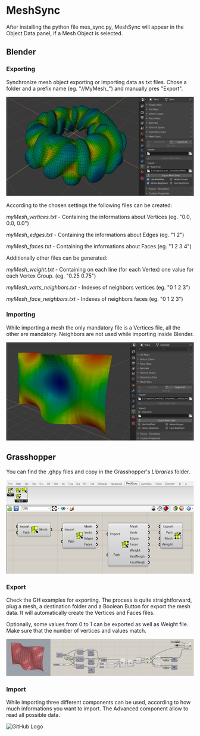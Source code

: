 # MeshSync

After installing the python file mes_sync.py, MeshSync will appear in the Object Data panel, if a Mesh Object is selected. 

## Blender

### Exporting
Synchronize mesh object exporting or importing data as txt files. Chose a folder and a prefix name (eg. "//MyMesh_") and manually pres "Export".

![GitHub Logo](/Blender_Export.jpg)

According to the chosen settings the following files can be created:


*myMesh_vertices.txt* - Containing the informations about Vertices (eg. "0.0, 0.0, 0.0")


*myMesh_edges.txt* - Containing the informations about Edges (eg. "1 2")


*myMesh_faces.txt* - Containing the informations about Faces (eg. "1 2 3 4")



Additionally other files can be generated:


*myMesh_weight.txt* - Containing on each line (for each Vertex) one value for each Vertex Group. (eg. "0.25 0.75")


*myMesh_verts_neighbors.txt* - Indexes of neighbors vertices (eg. "0 1 2 3")


*myMesh_face_neighbors.txt* - Indexes of neighbors faces (eg. "0 1 2 3")


### Importing

While importing a mesh the only mandatory file is a Vertices file, all the other are mandatory. Neighbors are not used while importing inside Blender.

![GitHub Logo](/Blender_Import.jpg)

## Grasshopper

You can find the .ghpy files and copy in the Grasshopper's *Libraries* folder.

![GitHub Logo](/GH_Components.jpg)

### Export

Check the GH examples for exporting. The process is quite straightforward, plug a mesh, a destination folder and a Boolean Button for export the mesh data. It will automatically create the Vertices and Faces files.

Optionally, some values from 0 to 1 can be exported as well as Weight file. Make sure that the number of vertices and values match.

![GitHub Logo](/GH_Example.jpg)

### Import

While importing three different components can be used, according to how much informations you want to import. The Advanced component allow to read all possible data.

![GitHub Logo](/GH_Import_Example.jpg)

